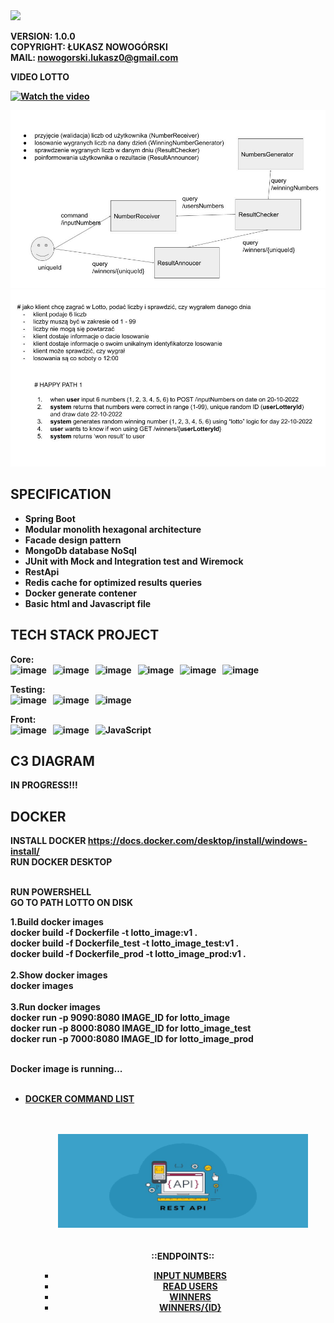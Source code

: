 <img src="https://img.shields.io/badge/LOTTO GAME-%20brightgreen" height="50" />

<b>VERSION: 1.0.0<b><br>
<b>COPYRIGHT: ŁUKASZ NOWOGÓRSKI<b><br>
<b>MAIL: nowogorski.lukasz0@gmail.com<b>
  
VIDEO LOTTO
 
[![Watch the video](https://www.galeriatwierdzazamosc.pl/_cache/shops/510-255/fill/lotto.png)](https://github.com/kalqa/LukaszLottoExcelent/blob/master/src/main/resources/Lotto.mp4)
  
![alt text](https://github.com/kalqa/LukaszLottoExcelent/blob/master/src/main/resources/picture/Lotto_architecture2.jpg?raw=true)
![alt text](https://github.com/kalqa/LukaszLottoExcelent/blob/master/src/main/resources/picture/Lotto_architecture.jpg?raw=true)

## SPECIFICATION

- Spring Boot
- Modular monolith hexagonal architecture
- Facade design pattern
- MongoDb database NoSql
- JUnit with Mock and Integration test and Wiremock
- RestApi
- Redis cache for optimized results queries
- Docker generate contener
- Basic html and Javascript file

## TECH STACK PROJECT

Core: <br>
![image](https://img.shields.io/badge/17-Java-orange?style=for-the-badge) &nbsp;
![image](https://img.shields.io/badge/apache_maven-C71A36?style=for-the-badge&logo=apachemaven&logoColor=white) &nbsp;
![image](https://img.shields.io/badge/Spring_Boot-F2F4F9?style=for-the-badge&logo=spring) &nbsp;
![image](https://img.shields.io/badge/MongoDB-4EA94B?style=for-the-badge&logo=mongodb&logoColor=white) &nbsp;
![image](https://img.shields.io/badge/redis-%23DD0031.svg?&style=for-the-badge&logo=redis&logoColor=white) &nbsp;
![image](https://img.shields.io/badge/Docker-2CA5E0?style=for-the-badge&logo=docker&logoColor=white) &nbsp;

Testing:<br>
![image](https://img.shields.io/badge/Junit5-25A162?style=for-the-badge&logo=junit5&logoColor=white) &nbsp;
![image](https://img.shields.io/badge/Mockito-78A641?style=for-the-badge) &nbsp;
![image](https://img.shields.io/badge/Testcontainers-9B489A?style=for-the-badge) &nbsp;

Front:<br>
![image](https://img.shields.io/badge/HTML5-E34F26?style=for-the-badge&logo=html5&logoColor=white) &nbsp;
![image](https://img.shields.io/badge/CSS3-1572B6?style=for-the-badge&logo=css3&logoColor=white) &nbsp;
![JavaScript](https://img.shields.io/badge/javascript-%23323330.svg?style=for-the-badge&logo=javascript&logoColor=%23F7DF1E) &nbsp;

## C3 DIAGRAM

IN PROGRESS!!!

## DOCKER 

INSTALL DOCKER
https://docs.docker.com/desktop/install/windows-install/<br>
RUN DOCKER DESKTOP<br><br>
  
RUN POWERSHELL<br>
GO TO PATH LOTTO ON DISK
  
1.Build docker images<b><br>
  <b>docker build -f Dockerfile -t lotto_image:v1 .<b><br>
  <b>docker build -f Dockerfile_test -t lotto_image_test:v1 .<b><br>
  <b>docker build -f Dockerfile_prod -t lotto_image_prod:v1 .<b><br><br>
2.Show docker images<br>
  <b>docker images<b><br><br>
3.Run docker images<br>
  <b>docker run -p 9090:8080 IMAGE_ID for lotto_image<b><br>
  <b>docker run -p 8000:8080 IMAGE_ID for lotto_image_test<b><br>
  <b>docker run -p 7000:8080 IMAGE_ID for lotto_image_prod<b><br><br>
  
  Docker image is running...<br><br>
  
  <ul>
  <li><a href="https://bykowski.pl/wp-content/uploads/2020/09/docker-sciaga-komand.jpg" target="_blank" title="DOCKER COMMAND LIST">DOCKER COMMAND LIST</a></li>
  <ul>
    <br><br>
    
<div style="text-align:center">
  <img src="https://github.com/kalqa/LukaszLottoExcelent/blob/master/src/main/resources/picture/Rest_api.png" width="400" height="150"/>
  <div>
     <br><br>
  ::ENDPOINTS::
<ul>
  <li><a href="http://localhost:8080/numbers" target="_blank" title="INPUT NUMBERS FOR USER">INPUT NUMBERS</a></li>
  <li> <a href="http://localhost:8080/users" target="_blank" title="READ ALL USERS LOTTO">READ USERS</a></li>
  <li><a href="http://localhost:8080/winners" target="_blank" title="READ WINNERS LOTTO">WINNERS</a></li>
  <li><a href="http://localhost:8080/winners/{UUID}" target="_blank" title="READ WINNERS BY UUID">WINNERS/{ID}</a>   </li>
</ul>
</div>
